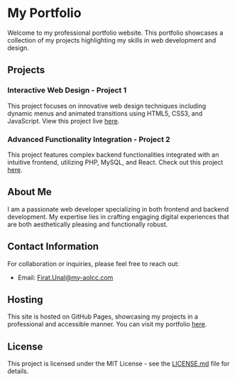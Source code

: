 # My Portfolio

Welcome to my professional portfolio website. This portfolio showcases a collection of my projects highlighting my skills in web development and design.

## Projects

### Interactive Web Design - Project 1
This project focuses on innovative web design techniques including dynamic menus and animated transitions using HTML5, CSS3, and JavaScript. View this project live [here](https://github.com/firatunal1).

### Advanced Functionality Integration - Project 2
This project features complex backend functionalities integrated with an intuitive frontend, utilizing PHP, MySQL, and React. Check out this project [here](https://github.com/firatunal1).

## About Me

I am a passionate web developer specializing in both frontend and backend development. My expertise lies in crafting engaging digital experiences that are both aesthetically pleasing and functionally robust.

## Contact Information

For collaboration or inquiries, please feel free to reach out:
- Email: [Firat.Unal@my-aolcc.com](mailto:Firat.Unal@my-aolcc.com)

## Hosting

This site is hosted on GitHub Pages, showcasing my projects in a professional and accessible manner. You can visit my portfolio [here](https://github.com/firatunal1).

## License

This project is licensed under the MIT License - see the [LICENSE.md](LICENSE.md) file for details.
